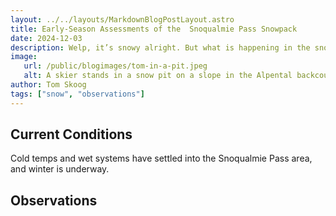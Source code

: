 ```yaml
---
layout: ../../layouts/MarkdownBlogPostLayout.astro
title: Early-Season Assessments of the  Snoqualmie Pass Snowpack
date: 2024-12-03
description: Welp, it’s snowy alright. But what is happening in the snowpack and how will this affect back country travelers in the 2024-2025 season?
image:
   url: /public/blogimages/tom-in-a-pit.jpeg
   alt: A skier stands in a snow pit on a slope in the Alpental backcountry, near Snoqualmie Pass, Washington.
author: Tom Skoog
tags: ["snow", "observations"]
---
```


## Current Conditions
Cold temps and wet systems have settled into the Snoqualmie Pass area, and winter is underway.

## Observations

